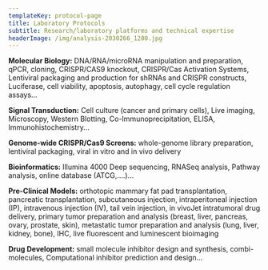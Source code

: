 ```yaml
---
templateKey: protocol-page
title: Laboratory Protocols
subtitle: Research/laboratory platforms and technical expertise
headerImage: /img/analysis-2030266_1280.jpg
---
```

**Molecular Biology:** DNA/RNA/microRNA manipulation and preparation, qPCR, cloning, CRISPR/CAS9 knockout, CRISPR/Cas Activation Systems, Lentiviral packaging and production for shRNAs and CRISPR constructs, Luciferase, cell viability, apoptosis, autophagy, cell cycle regulation assays...

**Signal Transduction:** Cell culture (cancer and primary cells), Live imaging, Microscopy, Western Blotting, Co-Immunoprecipitation, ELISA, Immunohistochemistry...

**Genome-wide CRISPR/Cas9 Screens:** whole-genome library preparation, lentiviral packaging, viral in vitro and in vivo delivery

**Bioinformatics:** Illumina 4000 Deep sequencing, RNASeq analysis, Pathway analysis, online database (ATCG,….)...

**Pre-Clinical Models:** orthotopic mammary fat pad transplantation, pancreatic transplantation, subcutaneous injection, intraperitoneal injection (IP), intravenous injection (IV), tail vein injection, in vivoJet intratumoral drug delivery, primary tumor preparation and analysis (breast, liver, pancreas, ovary, prostate, skin), metastatic tumor preparation and analysis (lung, liver, kidney, bone), IHC, live fluorescent and luminescent bioimaging

**Drug Development:** small molecule inhibitor design and synthesis, combi-molecules, Computational inhibitor prediction and design...

###
